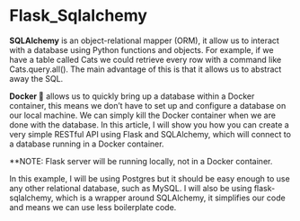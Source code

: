 # Flask_Sqlalchemy


**SQLAlchemy** is an object-relational mapper (ORM), it allow us to interact with a database using Python functions and objects. For example, if we have a table called Cats we could retrieve every row with a command like Cats.query.all(). The main advantage of this is that it allows us to abstract away the SQL.

**Docker 🐳** allows us to quickly bring up a database within a Docker container, this means we don’t have to set up and configure a database on our local machine. We can simply kill the Docker container when we are done with the database. In this article, I will show you how you can create a very simple RESTful API using Flask and SQLAlchemy, which will connect to a database running in a Docker container.

**NOTE: Flask server will be running locally, not in a Docker container.

In this example, I will be using Postgres but it should be easy enough to use any other relational database, such as MySQL. I will also be using flask-sqlalchemy, which is a wrapper around SQLAlchemy, it simplifies our code and means we can use less boilerplate code.
